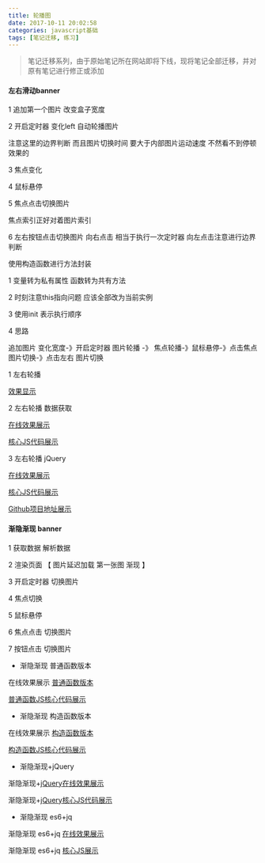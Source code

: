 ```yaml
---
title: 轮播图
date: 2017-10-11 20:02:58
categories: javascript基础
tags: [笔记迁移, 练习]
---
```


> 笔记迁移系列，由于原始笔记所在网站即将下线，现将笔记全部迁移，并对原有笔记进行修正或添加

<!-- More -->

#### 左右滑动banner

1 追加第一个图片 改变盒子宽度

2 开启定时器 变化left 自动轮播图片

注意这里的边界判断  而且图片切换时间 要大于内部图片运动速度 不然看不到停顿效果的

3 焦点变化

4 鼠标悬停

5 焦点点击切换图片

焦点索引正好对着图片索引

6 左右按钮点击切换图片 向右点击 相当于执行一次定时器 向左点击注意进行边界判断



使用构造函数进行方法封装

1 变量转为私有属性 函数转为共有方法

2 时刻注意this指向问题  应该全部改为当前实例

3 使用init   表示执行顺序

4 思路

追加图片 变化宽度-》开启定时器  图片轮播 -》 焦点轮播-》鼠标悬停-》点击焦点 图片切换-》点击左右 图片切换

1 左右轮播

[效果显示](http://www.webmxx.com/dest/JSTEST/banner/banner.html) 

2 左右轮播 数据获取

[在线效果展示](http://www.webmxx.com/dest/JSTEST/banner/banner2.html)

[核心JS代码展示](http://www.webmxx.com/dest/JSTEST/banner/banner2.html)

3 左右轮播 jQuery

[在线效果展示](http://www.webmxx.com/dest/JSTEST/banner/banner2_jq.html)

[核心JS代码展示](http://www.webmxx.com/dest/JSTEST/banner/banner2_jq.html)

[Github项目地址展示](http://www.webmxx.com/dest/JSTEST/banner/banner2_jq.html)

#### 渐隐渐现 banner

1 获取数据 解析数据

2 渲染页面 【 图片延迟加载  第一张图 渐现  】

3 开启定时器 切换图片

4 焦点切换

5 鼠标悬停

6 焦点点击 切换图片

7 按钮点击 切换图片



* 渐隐渐现 普通函数版本

在线效果展示 [普通函数版本](http://www.webmxx.com/dest/JSTEST/banner/banner2_jq.html)

[普通函数JS核心代码展示](https://github.com/mengxxSELF/Banner/blob/master/banner_s_h.html)

* 渐隐渐现 构造函数版本

在线效果展示 [构造函数版本](http://www.webmxx.com/dest/JSTEST/banner/banner_show_hide.html)

[构造函数JS核心代码展示](https://github.com/mengxxSELF/Banner/blob/master/js/Banner4.0.js)

* 渐隐渐现+jQuery

渐隐渐现+[jQuery在线效果展示](http://www.webmxx.com/dest/JSTEST/banner/banner_jq.html)

渐隐渐现+[jQuery核心JS代码展示](https://github.com/mengxxSELF/Banner/blob/master/js/Banner5.0.js)

* 渐隐渐现 es6+jq

渐隐渐现 es6+jq [在线效果展示](http://www.webmxx.com/dest/JSTEST/banner/banner_es6_jq.html)

渐隐渐现 es6+jq [核心JS展示](https://github.com/mengxxSELF/Banner/blob/master/js/Banner10.0.js)





